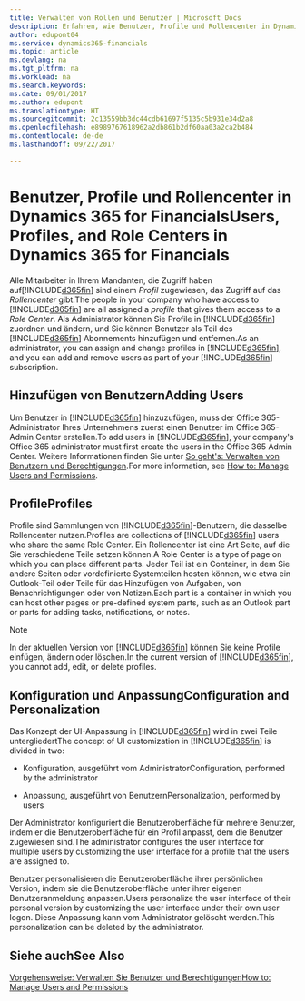 ```yaml
---
title: Verwalten von Rollen und Benutzer | Microsoft Docs
description: Erfahren, wie Benutzer, Profile und Rollencenter in Dynamics 365 for Financials genutzt werden.
author: edupont04
ms.service: dynamics365-financials
ms.topic: article
ms.devlang: na
ms.tgt_pltfrm: na
ms.workload: na
ms.search.keywords: 
ms.date: 09/01/2017
ms.author: edupont
ms.translationtype: HT
ms.sourcegitcommit: 2c13559bb3dc44cdb61697f5135c5b931e34d2a8
ms.openlocfilehash: e8989767618962a2db861b2df60aa03a2ca2b484
ms.contentlocale: de-de
ms.lasthandoff: 09/22/2017

---
```

# <a name="users-profiles-and-role-centers-in-dynamics-365-for-financials"></a><span data-ttu-id="c524c-103">Benutzer, Profile und Rollencenter in Dynamics 365 for Financials</span><span class="sxs-lookup"><span data-stu-id="c524c-103">Users, Profiles, and Role Centers in Dynamics 365 for Financials</span></span>
<span data-ttu-id="c524c-104">Alle Mitarbeiter in Ihrem Mandanten, die Zugriff haben auf[!INCLUDE[d365fin](includes/d365fin_md.md)] sind einem *Profil* zugewiesen, das Zugriff  auf das *Rollencenter* gibt.</span><span class="sxs-lookup"><span data-stu-id="c524c-104">The people in your company who have access to [!INCLUDE[d365fin](includes/d365fin_md.md)] are all assigned a *profile* that gives them access to a *Role Center*.</span></span> <span data-ttu-id="c524c-105">Als Administrator können Sie Profile in [!INCLUDE[d365fin](includes/d365fin_md.md)] zuordnen und ändern, und Sie können Benutzer als Teil des [!INCLUDE[d365fin](includes/d365fin_md.md)] Abonnements hinzufügen und  entfernen.</span><span class="sxs-lookup"><span data-stu-id="c524c-105">As an administrator, you can assign and change profiles in [!INCLUDE[d365fin](includes/d365fin_md.md)], and you can add and remove users as part of your [!INCLUDE[d365fin](includes/d365fin_md.md)] subscription.</span></span>  

## <a name="adding-users"></a><span data-ttu-id="c524c-106">Hinzufügen von Benutzern</span><span class="sxs-lookup"><span data-stu-id="c524c-106">Adding Users</span></span>
<span data-ttu-id="c524c-107">Um Benutzer in [!INCLUDE[d365fin](includes/d365fin_md.md)] hinzuzufügen, muss der Office 365-Administrator Ihres Unternehmens zuerst einen Benutzer im Office 365-Admin Center erstellen.</span><span class="sxs-lookup"><span data-stu-id="c524c-107">To add users in [!INCLUDE[d365fin](includes/d365fin_md.md)], your company's Office 365 administrator must first create the users in the Office 365 Admin Center.</span></span> <span data-ttu-id="c524c-108">Weitere Informationen finden Sie unter [So geht's: Verwalten von Benutzern und Berechtigungen](ui-how-users-permissions.md).</span><span class="sxs-lookup"><span data-stu-id="c524c-108">For more information, see [How to: Manage Users and Permissions](ui-how-users-permissions.md).</span></span>  

## <a name="profiles"></a><span data-ttu-id="c524c-109">Profile</span><span class="sxs-lookup"><span data-stu-id="c524c-109">Profiles</span></span>
<span data-ttu-id="c524c-110">Profile sind Sammlungen von [!INCLUDE[d365fin](includes/d365fin_md.md)]-Benutzern, die dasselbe Rollencenter nutzen.</span><span class="sxs-lookup"><span data-stu-id="c524c-110">Profiles are collections of [!INCLUDE[d365fin](includes/d365fin_md.md)] users who share the same Role Center.</span></span> <span data-ttu-id="c524c-111">Ein Rollencenter ist eine Art Seite, auf die Sie verschiedene Teile setzen können.</span><span class="sxs-lookup"><span data-stu-id="c524c-111">A Role Center is a type of page on which you can place different parts.</span></span> <span data-ttu-id="c524c-112">Jeder Teil ist ein Container, in dem Sie andere Seiten oder vordefinierte Systemteilen hosten können, wie etwa ein Outlook-Teil oder Teile für das Hinzufügen von Aufgaben, von Benachrichtigungen oder von Notizen.</span><span class="sxs-lookup"><span data-stu-id="c524c-112">Each part is a container in which you can host other pages or pre-defined system parts, such as an Outlook part or parts for adding tasks, notifications, or notes.</span></span>  

> [!NOTE]  
>  <span data-ttu-id="c524c-113">In der aktuellen Version von [!INCLUDE[d365fin](includes/d365fin_md.md)] können Sie keine Profile einfügen, ändern oder löschen.</span><span class="sxs-lookup"><span data-stu-id="c524c-113">In the current version of [!INCLUDE[d365fin](includes/d365fin_md.md)], you cannot add, edit, or delete profiles.</span></span>  

## <a name="configuration-and-personalization"></a><span data-ttu-id="c524c-114">Konfiguration und Anpassung</span><span class="sxs-lookup"><span data-stu-id="c524c-114">Configuration and Personalization</span></span>
<span data-ttu-id="c524c-115">Das Konzept der UI-Anpassung in [!INCLUDE[d365fin](includes/d365fin_md.md)] wird in zwei Teile untergliedert</span><span class="sxs-lookup"><span data-stu-id="c524c-115">The concept of UI customization in [!INCLUDE[d365fin](includes/d365fin_md.md)] is divided in two:</span></span>  

-   <span data-ttu-id="c524c-116">Konfiguration, ausgeführt vom Administrator</span><span class="sxs-lookup"><span data-stu-id="c524c-116">Configuration, performed by the administrator</span></span>  

-   <span data-ttu-id="c524c-117">Anpassung, ausgeführt von Benutzern</span><span class="sxs-lookup"><span data-stu-id="c524c-117">Personalization, performed by users</span></span>  

<span data-ttu-id="c524c-118">Der Administrator konfiguriert die Benutzeroberfläche für mehrere Benutzer, indem er die Benutzeroberfläche für ein Profil anpasst, dem die Benutzer zugewiesen sind.</span><span class="sxs-lookup"><span data-stu-id="c524c-118">The administrator configures the user interface for multiple users by customizing the user interface for a profile that the users are assigned to.</span></span>  

<span data-ttu-id="c524c-119">Benutzer personalisieren die Benutzeroberfläche ihrer persönlichen Version, indem sie die Benutzeroberfläche unter ihrer eigenen Benutzeranmeldung anpassen.</span><span class="sxs-lookup"><span data-stu-id="c524c-119">Users personalize the user interface of their personal version by customizing the user interface under their own user logon.</span></span> <span data-ttu-id="c524c-120">Diese Anpassung kann vom Administrator gelöscht werden.</span><span class="sxs-lookup"><span data-stu-id="c524c-120">This personalization can be deleted by the administrator.</span></span>  

## <a name="see-also"></a><span data-ttu-id="c524c-121">Siehe auch</span><span class="sxs-lookup"><span data-stu-id="c524c-121">See Also</span></span>  
[<span data-ttu-id="c524c-122">Vorgehensweise: Verwalten Sie Benutzer und Berechtigungen</span><span class="sxs-lookup"><span data-stu-id="c524c-122">How to: Manage Users and Permissions</span></span>](ui-how-users-permissions.md)  
<!-- [Customize the User Interface](../customize-the-user-interface.md)   
 [Security Overview](../Security%20Overview.md)-->

